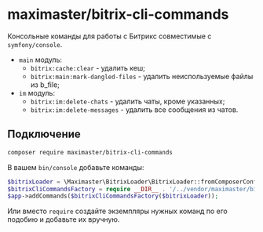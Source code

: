 # maximaster/bitrix-cli-commands

Консольные команды для работы с Битрикс совместимые с `symfony/console`.

* `main` модуль:
  * `bitrix:cache:clear` - удалить кеш;
  * `bitrix:main:mark-dangled-files` - удалить неиспользуемые файлы из b_file;
* `im` модуль:
  * `bitrix:im:delete-chats` - удалить чаты, кроме указанных;
  * `bitrix:im:delete-messages` - удалить все сообщения из чатов.

## Подключение

```bash
composer require maximaster/bitrix-cli-commands
```

В вашем `bin/console` добавьте команды:

```php
$bitrixLoader = \Maximaster\BitrixLoader\BitrixLoader::fromComposerConfigExtra(__DIR__ . '/../composer.json');
$bitrixCliCommandsFactory = require __DIR__ . '/../vendor/maximaster/bitrix-cli-commands/config/commands.php';
$app->addCommands($bitrixCliCommandsFactory($bitrixLoader));
```

Или вместо `require` создайте экземпляры нужных команд по его подобию и добавьте
их вручную.

